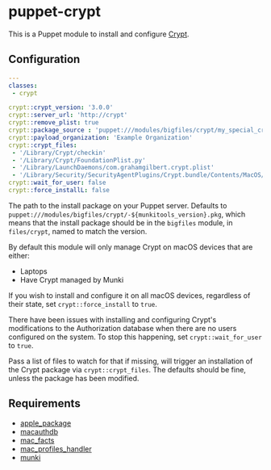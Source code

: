 # puppet-crypt

This is a Puppet module to install and configure [Crypt](https://github.com/grahamgilbert/crypt).

## Configuration

``` yaml
---
classes:
 - crypt

crypt::crypt_version: '3.0.0'
crypt::server_url: 'http://crypt'
crypt::remove_plist: true
crypt::package_source : 'puppet:///modules/bigfiles/crypt/my_special_crypt.pkg'
crypt::payload_organization: 'Example Organization'
crypt::crypt_files:
 - '/Library/Crypt/checkin'
 - '/Library/Crypt/FoundationPlist.py'
 - '/Library/LaunchDaemons/com.grahamgilbert.crypt.plist'
 - '/Library/Security/SecurityAgentPlugins/Crypt.bundle/Contents/MacOS/Crypt'
crypt::wait_for_user: false
crypt::force_installL: false
```

The path to the install package on your Puppet server. Defaults to `puppet:///modules/bigfiles/crypt/-${munkitools_version}.pkg`, which means that the install package should be in the `bigfiles` module, in `files/crypt`, named to match the version.

By default this module will only manage Crypt on macOS devices that are either:
* Laptops
* Have Crypt managed by Munki

If you wish to install and configure it on all macOS devices, regardless of their state, set `crypt::force_install` to `true`.

There have been issues with installing and configuring Crypt's modifications to the Authorization database when there are no users configured on the system. To stop this happening, set `crypt::wait_for_user` to `true`.

Pass a list of files to watch for that if missing, will trigger an installation of the Crypt package via `crypt::crypt_files`. The defaults should be fine, unless the package has been modified.

## Requirements
* [apple_package](https://github.com/macadmins/puppet-apple_package)
* [macauthdb](https://github.com/macadmins/puppet-macauthdb)
* [mac_facts](https://github.com/grahamgilbert/grahamgilbert-mac_facts)
* [mac_profiles_handler](https://github.com/keeleysam/puppet-mac_profiles_handler)
* [munki](https://github.com/airbnb/puppet-munki)
